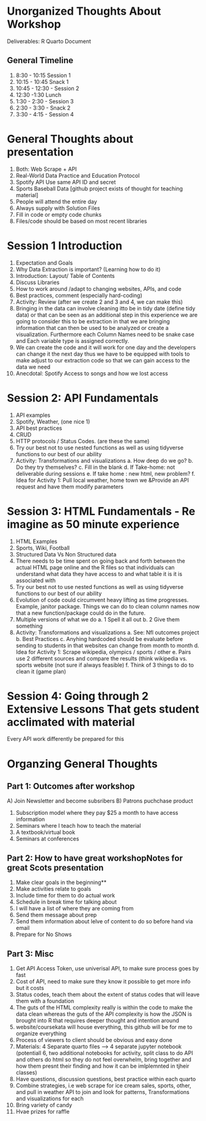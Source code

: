 # Unorganized Thoughts About Workshop
Deliverables: R Quarto Document



## General Timeline
1. 8:30 - 10:15 Session 1
2. 10:15 - 10:45 Snack 1
3. 10:45 - 12:30 - Session 2
4. 12:30 -1:30 Lunch
5. 1:30 - 2:30 - Session 3
6. 2:30 - 3:30 - Snack 2
7. 3:30 - 4:15 - Session 4

# General Thoughts about presentation
1. Both: Web Scrape + API
2. Real-World Data Practice and Education Protocol
3. Spotify API Use same API ID and secret
4. Sports Baseball Data [github project exists of thought for teaching material]
5. People will attend the entire day
6. Always supply with Solution Files
7. Fill in code or empty code chunks
8. Files/code should be based on most recent libraries



# Session 1 Introduction

1.  Expectation and Goals
2. Why Data Extraction is important? (Learning how to do it)
3. Introduction: Layout/ Table of Contents
4. Discuss Libraries 
5. How to work around /adapt to changing websites, APIs, and code
6. Best practices, comment (especially hard-coding)
7. Activity: Review (after we create 2 and 3 and 4, we can make this) 
8. Bringing in the data can involve cleaning itto be in tidy date (define tidy data) or that can be seen as an additional step in this experience we are going to consider this to be extraction in that we are bringing information that can then be used to be analyzed or create a visualization. Furthermore each Column Names need to be snake case and Each variable type is assigned correctly.
9. We can create the code and it will work for one day and the developers can change it the next day thus we have to be equipped with tools to make adjust to our extraction code so that we can gain access to the data we need
10. Anecdotal: Spotify Access to songs and how we lost access


# Session 2: API Fundamentals

1. API examples 
2. Spotify, Weather, (one nice 1)
3. API best practices
4. CRUD
5. HTTP protocols / Status Codes. (are these the same)
6. Try our best not to use nested functions as well as using tidyverse functions to our best of our ability
7. Activity: Transformations and visualizations
  a. How deep do we go?
  b. Do they try themselves?
  c. Fill in the blank 
  d. If Take-home: not deliverable during sessions
  e. If take home : new html, new problem? 
  f. Idea for Activity 1: Pull local weather, home town we &Provide an API request and have them modify parameters



# Session 3: HTML Fundamentals - Re imagine as 50 minute experience

1. HTML Examples
2. Sports, Wiki, Football
3. Structured Data Vs Non Structured data
4. There needs to be time spent on going back and forth between the actual HTML page online and the R files so that individuals can understand what data they have access to and what table it is it is associated with
5. Try our best not to use nested functions as well as using tidyverse functions to our best of our ability
6. Evolution of code could circumvent heavy lifting as time progresses. Example, janitor package. Things we can do to clean column names now that a new function/package could do in the future. 
7. Multiple versions of what we do
  a. 1 Spell it all out
  b. 2 Give them something
8. Activity: Transformations and visualizations
  a. See: Nfl outcomes project
  b. Best Practices
  c. Anyhing hardcoded should be evaluate before sending to students in that websites can change from month to month
  d. Idea for Activity 1: Scrape wikipedia, olympics / sports / other
  e. Pairs use 2 different sources and compare the results (think wikipedia vs. sports website (not sure if always feasible)
  f. Think of 3 things to do to clean it (game plan)


# Session 4: Going through 2 Extensive Lessons That gets student acclimated with material



Every API work differently be prepared for this





# Organzing General Thoughts
## Part 1: Outcomes after workshop

A) Join Newsletter and become subsribers
B) Patrons puchchase product
  1. Subscription model where they pay $25 a month to have access information
  2. Seminars where I teach how to teach the material
  3. A textbook/virtual book
  4. Seminars at conferences



## Part 2: How to have great workshopNotes for great Scots presentation 
 
1. Make clear goals in the beginning**
2. Make activities relate to goals
3. Include time for them to do actual work
4. Schedule in break time for talking about
5. I will have a list of where they are coming from
6. Send them message about prep
7. Send them information about lelve of content to do so before hand via email
8. Prepare for No Shows 

## Part 3: Misc

1. Get API Access Token, use univerisal API, to make sure process goes by fast
2. Cost of API, need to make sure they know it possible to get more info but it costs
3. Status codes, teach them about the extent of status codes that will leave them with a foundation
4. The guts of the HTML complexity really is within the code to make the data clean whereas the guts of the API complexity is how the JSON is brought into R that requires deeper thought and intention around
5. website/coursekata will house everything, this github will be for me to organize everything
6. Process of viewers to client should be obvious and easy done
7. Materials: 4 Separate quarto files --> 4 separate jupyter notebook (potentiall 6, two additional notebooks for activity, split class to do API and others do html so they do not feel overwhelm, bring together and how them presnt their finding and how it can be imlplemnted in tjheir classes)
8. Have questions, discussion questions, best practice within each quarto
9. Combine strategies, i.e web scrape for ice cream sales, sports, other, and pull in weather API to join and look for patterns, Transformations and visualizations for each
10. Bring variety of candy
11. Hvae prizes for raffle


